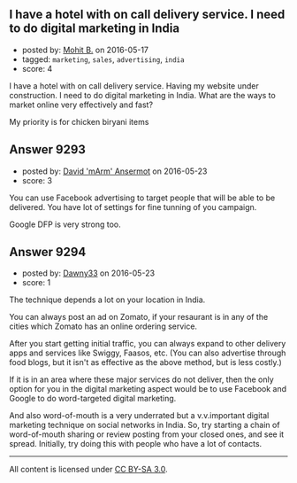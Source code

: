 ## I have a hotel with on call delivery service. I need to do digital marketing in India

- posted by: [Mohit B.](https://stackexchange.com/users/6537256/mohit-b) on 2016-05-17
- tagged: `marketing`, `sales`, `advertising`, `india`
- score: 4

I have a hotel with on call delivery service. Having my website under construction. I need to do digital marketing in India. What are the ways to market online very effectively and fast?

My priority is for chicken biryani items


## Answer 9293

- posted by: [David 'mArm' Ansermot](https://stackexchange.com/users/412499/david-marm-ansermot) on 2016-05-23
- score: 3

You can use Facebook advertising to target people that will be able to be delivered.
You have lot of settings for fine tunning of you campaign.

Google DFP is very strong too.


## Answer 9294

- posted by: [Dawny33](https://stackexchange.com/users/6444670/dawny33) on 2016-05-23
- score: 1

The technique depends a lot on your location in India.

You can always post an ad on Zomato, if your resaurant is in any of the cities which Zomato has an online ordering service.

After you start getting initial traffic, you can always expand to other delivery apps and services like Swiggy, Faasos, etc. (You can also advertise through food blogs, but it isn't as effective as the above method, but is less costly.)

If it is in an area where these major services do not deliver, then the only option for you in the digital marketing aspect would be to use Facebook and Google to do word-targeted digital marketing. 

And also word-of-mouth is a very underrated but a v.v.important digital marketing technique on social networks in India. So, try starting a chain of word-of-mouth sharing or review posting from your closed ones, and see it spread.  Initially, try doing this with people who have a lot of contacts.



---

All content is licensed under [CC BY-SA 3.0](https://creativecommons.org/licenses/by-sa/3.0/).
